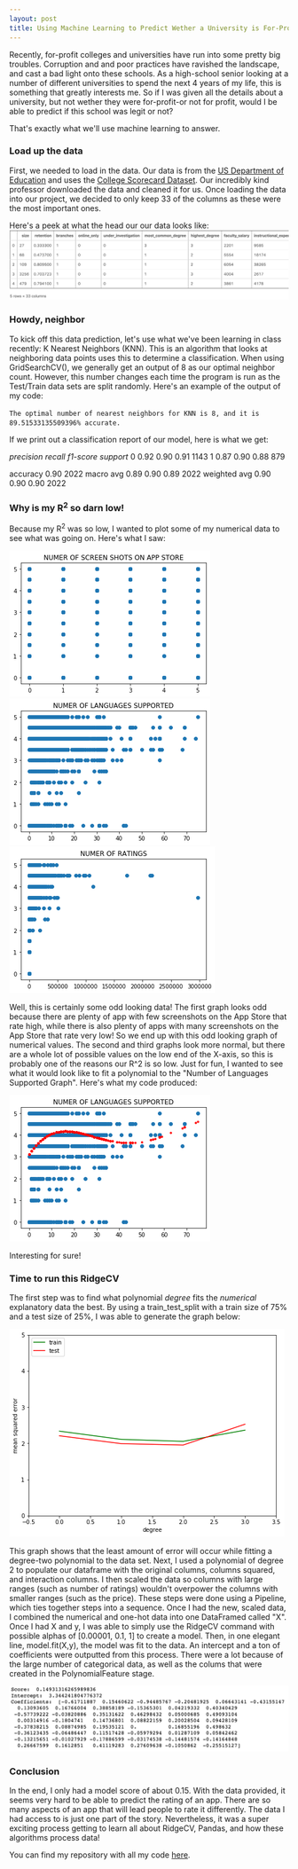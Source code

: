 ```yaml
---
layout: post
title: Using Machine Learning to Predict Wether a University is For-Profit or Not
---
```


Recently, for-profit colleges and universities have run into some pretty big troubles. Corruption and and poor practices have ravished the landscape, and cast a bad light onto these schools. As a high-school senior looking at a number of different universities to spend the next 4 years of my life, this is something that greatly interests me. So if I was given all the details about a university, but not wether they were for-profit-or not for profit, would I be able to predict if this school was legit or not?

That's exactly what we'll use machine learning to answer.

### Load up the data
First, we needed to load in the data. Our data is from the [US Department of Education](https://www.ed.gov/) and uses the [College Scorecard Dataset](https://collegescorecard.ed.gov/data/). Our incredibly kind professor downloaded the data and cleaned it for us. Once loading the data into our project, we decided to only keep 33 of the columns as these were the most important ones.

Here's a peek at what the head our our data looks like:
![Oops! This didn't load.](/images/col-head.png)

### Howdy, neighbor
To kick off this data prediction, let's use what we've been learning in class recently: K Nearest Neighbors (KNN). This is an algorithm that looks at neighboring data points uses this to determine a classification. When using GridSearchCV(), we generally get an output of 8 as our optimal neighbor count. However, this number changes each time the program is run as the Test/Train data sets are split randomly. Here's an example of the output of my code:

`The optimal number of nearest neighbors for KNN is 8, and it is 89.51533135509396% accurate.`

If we print out a classification report of our model, here is what we get:

*precision    recall  f1-score   support*
0               0.92      0.90      0.91      1143
1               0.87      0.90      0.88       879

accuracy                            0.90      2022
macro avg       0.89      0.90      0.89      2022
weighted avg    0.90      0.90      0.90      2022

### Why is my R<sup>2</sup> so darn low!

Because my R<sup>2</sup> was so low, I wanted to plot some of my numerical data to see what was going on. Here's what I saw:

![Oops! This didn't load.](/images/dat1.png)
![Oops! This didn't load.](/images/dat2.png)
![Oops! This didn't load.](/images/dat3.png)

Well, this is certainly some odd looking data! The first graph looks odd because there are plenty of app with few screenshots on the App Store that rate high, while there is also plenty of apps with many screenshots on the App Store that rate very low! So we end up with this odd looking graph of numerical values. The second and third graphs look more normal, but there are a whole lot of possible values on the low end of the X-axis, so this is probably one of the reasons our R^2 is so low. Just for fun, I wanted to see what it would look like to fit a polynomial to the "Number of Languages Supported Graph". Here's what my code produced:

![Oops! This didn't load.](/images/dat4.png)

Interesting for sure!

### Time to run this RidgeCV

The first step was to find what polynomial *degree* fits the *numerical* explanatory data the best. By using a train_test_split with a train size of 75% and a test size of 25%, I was able to generate the graph below:

![Oops! This didn't load.](/images/testtrain.png)

This graph shows that the least amount of error will occur while fitting a degree-two polynomial to the data set. Next, I used a polynomial of degree 2 to populate our dataframe with the original columns, columns squared, and interaction columns. I then scaled the data so columns with large ranges (such as number of ratings) wouldn't overpower the columns with smaller ranges (such as the price). These steps were done using a Pipeline, which ties together steps into a sequence.
Once I had the new, scaled data, I combined the numerical and one-hot data into one DataFramed called "X". Once I had X and y, I was able to simply use the RidgeCV command with possible alphas of [0.00001, 0.1, 1] to create a model. Then, in one elegant line, model.fit(X,y), the model was fit to the data. An intercept and a ton of coefficients were outputted from this process. There were a lot because of the large number of categorical data, as well as the colums that were created in the PolynomialFeature stage.

![Oops! This didn't load.](/images/output.png)

### Conclusion

In the end, I only had a model score of about 0.15. With the data provided, it seems very hard to be able to predict the rating of an app. There are so many aspects of an app that will lead people to rate it differently. The data I had access to is just one part of the story. Nevertheless, it was a super exciting process getting to learn all about RidgeCV, Pandas, and how these algorithms process data!

You can find my repository with all my code [here](https://github.com/RywesTech/AppCrunch).
